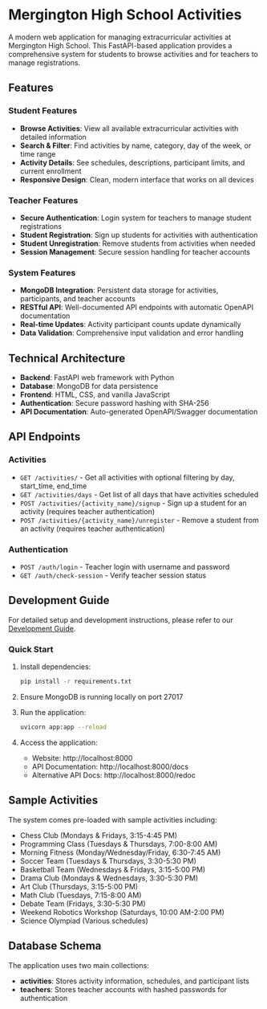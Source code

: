 # Mergington High School Activities

A modern web application for managing extracurricular activities at Mergington High School. This FastAPI-based application provides a comprehensive system for students to browse activities and for teachers to manage registrations.

## Features

### Student Features
- **Browse Activities**: View all available extracurricular activities with detailed information
- **Search & Filter**: Find activities by name, category, day of the week, or time range
- **Activity Details**: See schedules, descriptions, participant limits, and current enrollment
- **Responsive Design**: Clean, modern interface that works on all devices

### Teacher Features  
- **Secure Authentication**: Login system for teachers to manage student registrations
- **Student Registration**: Sign up students for activities with authentication
- **Student Unregistration**: Remove students from activities when needed
- **Session Management**: Secure session handling for teacher accounts

### System Features
- **MongoDB Integration**: Persistent data storage for activities, participants, and teacher accounts
- **RESTful API**: Well-documented API endpoints with automatic OpenAPI documentation
- **Real-time Updates**: Activity participant counts update dynamically
- **Data Validation**: Comprehensive input validation and error handling

## Technical Architecture

- **Backend**: FastAPI web framework with Python
- **Database**: MongoDB for data persistence
- **Frontend**: HTML, CSS, and vanilla JavaScript
- **Authentication**: Secure password hashing with SHA-256
- **API Documentation**: Auto-generated OpenAPI/Swagger documentation

## API Endpoints

### Activities
- `GET /activities/` - Get all activities with optional filtering by day, start_time, end_time
- `GET /activities/days` - Get list of all days that have activities scheduled
- `POST /activities/{activity_name}/signup` - Sign up a student for an activity (requires teacher authentication)
- `POST /activities/{activity_name}/unregister` - Remove a student from an activity (requires teacher authentication)

### Authentication
- `POST /auth/login` - Teacher login with username and password
- `GET /auth/check-session` - Verify teacher session status

## Development Guide

For detailed setup and development instructions, please refer to our [Development Guide](../docs/how-to-develop.md).

### Quick Start

1. Install dependencies:
   ```bash
   pip install -r requirements.txt
   ```

2. Ensure MongoDB is running locally on port 27017

3. Run the application:
   ```bash
   uvicorn app:app --reload
   ```

4. Access the application:
   - Website: http://localhost:8000
   - API Documentation: http://localhost:8000/docs
   - Alternative API Docs: http://localhost:8000/redoc

## Sample Activities

The system comes pre-loaded with sample activities including:
- Chess Club (Mondays & Fridays, 3:15-4:45 PM)
- Programming Class (Tuesdays & Thursdays, 7:00-8:00 AM)
- Morning Fitness (Monday/Wednesday/Friday, 6:30-7:45 AM)
- Soccer Team (Tuesdays & Thursdays, 3:30-5:30 PM)
- Basketball Team (Wednesdays & Fridays, 3:15-5:00 PM)
- Drama Club (Mondays & Wednesdays, 3:30-5:30 PM)
- Art Club (Thursdays, 3:15-5:00 PM)
- Math Club (Tuesdays, 7:15-8:00 AM)
- Debate Team (Fridays, 3:30-5:30 PM)
- Weekend Robotics Workshop (Saturdays, 10:00 AM-2:00 PM)
- Science Olympiad (Various schedules)

## Database Schema

The application uses two main collections:
- **activities**: Stores activity information, schedules, and participant lists
- **teachers**: Stores teacher accounts with hashed passwords for authentication
